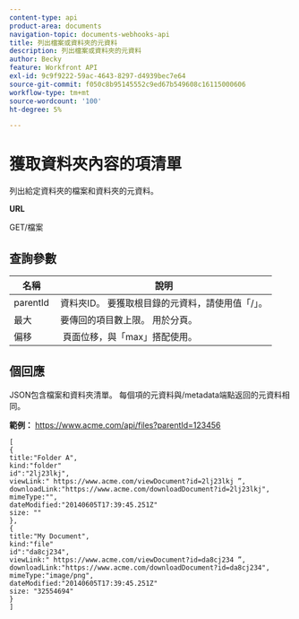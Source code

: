 ```yaml
---
content-type: api
product-area: documents
navigation-topic: documents-webhooks-api
title: 列出檔案或資料夾的元資料
description: 列出檔案或資料夾的元資料
author: Becky
feature: Workfront API
exl-id: 9c9f9222-59ac-4643-8297-d4939bec7e64
source-git-commit: f050c8b95145552c9ed67b549608c16115000606
workflow-type: tm+mt
source-wordcount: '100'
ht-degree: 5%

---
```



# 獲取資料夾內容的項清單

列出給定資料夾的檔案和資料夾的元資料。

**URL**

GET/檔案

## 查詢參數

| 名稱  | 說明 |
|---|---|
| parentId  | 資料夾ID。 要獲取根目錄的元資料，請使用值「/」。 |
| 最大  | 要傳回的項目數上限。 用於分頁。 |
| 偏移  |  頁面位移，與「max」搭配使用。 |


## 個回應

JSON包含檔案和資料夾清單。 每個項的元資料與/metadata端點返回的元資料相同。

**範例：** https://www.acme.com/api/files?parentId=123456

```
[ 
{
title:"Folder A",
kind:"folder"
id":"2lj23lkj",
viewLink:" https://www.acme.com/viewDocument?id=2lj23lkj ”,
downloadLink:"https://www.acme.com/downloadDocument?id=2lj23lkj",
mimeType:"",
dateModified:"2014­06­05T17:39:45.251Z"
size: ""
},
{
title:"My Document",
kind:"file"
id":"da8cj234",
viewLink:" https://www.acme.com/viewDocument?id=da8cj234 ”,
downloadLink:"https://www.acme.com/downloadDocument?id=da8cj234",
mimeType:"image/png",
dateModified:"2014­06­05T17:39:45.251Z"
size: "32554694"
}
]
```
